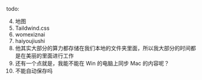 todo:

<!-- 1. 一次性导入所有图片(获取指定图片) -->
<!-- 2. 压缩图片 -->
<!-- 3. NVM -->
<!-- 4. OSS -->

4. 地图
5. Taildwind.css
6. womexiznai
7. haiyoujiushi
8. 他其实大部分的算力都存储在我们本地的文件夹里面，所以我大部分的时间都是在美丽的里面进行工作
9. 还有一个点就是，我能不能在 Win 的电脑上同步 Mac 的内容呢？
10. 不能自动保存吗
